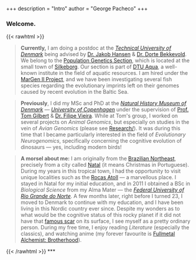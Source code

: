+++
description = "Intro"
author = "George Pacheco"
+++

### Welcome.

{{< rawhtml >}}
<blockquote>
<b>Currently,</b> I am doing a postdoc at the <a href="https://www.dtu.dk/english" target="_blank"><i>Technical University of Denmark</i></a> being advised by <a href="https://orbit.dtu.dk/en/persons/jakob-hemmer-hansen" target="_blank">Dr. Jakob Hansen</a> & <a href="https://orbit.dtu.dk/en/persons/dorte-bekkevold" target="_blank">Dr. Dorte Bekkevold</a>. We belong to the <a href="https://www.aqua.dtu.dk/english/Research/Population_genetics" target="_blank">Population Genetics Section</a>, which is located at the small town of <a href="https://en.wikipedia.org/wiki/Silkeborg" target="_blank">Silkeborg</a>. Our section is part of <a href="https://www.aqua.dtu.dk/english/about" target="_blank">DTU Aqua</a>, a well-known institute in the field of aquatic resources. I am hired under the <a href="https://twitter.com/Margen_II" target="_blank">MarGen II Project</a>, and we have been investigating several fish species regarding the evolutionary imprints left on their genomes caused by recent evolution in the Baltic Sea.
</blockquote>

<blockquote>
<b>Previously</b>, I did my MSc and PhD at the <a href="https://snm.ku.dk/english/" target="_blank"><i>Natural History Museum of Denmark</i></a> — <a href="https://www.ku.dk/english/" target="_blank"><i>University of Copenhagen</i></a> under the supervision of <a href="(https://globe.ku.dk/staff-list/?pure=en/persons/295003" target="_blank">Prof. Tom Gilbert</a> & <a href="https://scholar.google.com/citations?user=gvZmPNQAAAAJ&hl=en" target="_blank">Dr. Filipe Vieira</a>. While at Tom's group, I worked on several projects on <i>Animal Genomics</i>, but especially on studies in the vein of <i>Avian Genomics</i> (please see <a href="https://g-pacheco.github.io/research/" target="_blank">Research/</a>). It was during this time that I became particularly interested in the field of <i>Evolutionary Neurogenomics</i>, specifically concerning the cognitive evolution of dinosaurs — yes, including modern birds!
</blockquote>

<blockquote>
<b>A morsel about me:</b> I am originally from the <a href="https://en.wikipedia.org/wiki/Northeast_Region,_Brazil" target="_blank">Brazilian Northeast</a>, precisely from a city called <a href="https://en.wikipedia.org/wiki/Natal,_Rio_Grande_do_Norte" target="_blank">Natal</a> (it means Christmas in Portuguese). During my years in this tropical town, I had the opportunity to visit unique localities such as the <a href="https://en.wikipedia.org/wiki/Rocas_Atoll" target="_blank">Rocas Atoll</a> — a marvellous place. I stayed in Natal for my initial education, and in 2011 I obtained a BSc in <i>Biological Science</i> from my Alma Mater — the <a href="https://www.ufrn.br/en" target="_blank"><i>Federal University of Rio Grande do Norte</i></a>. A few months later, right before I turned 23, I moved to Denmark to continue with my education, and I have been living in this Nordic country ever since. Despite my wonders as to what would be the cognitive status of this rocky planet if it did not have that <a href="https://en.wikipedia.org/wiki/Chicxulub_crater" target="_blank">famous scar</a> on its surface, I see myself as a pretty ordinary person. During my free time, I enjoy reading <i>Literature</i> (especially the classics), and watching anime (my forever favourite is <a href="https://en.wikipedia.org/wiki/Fullmetal_Alchemist:_Brotherhood" target="_blank">Fullmetal Alchemist: Brotherhood</a>).
</blockquote>
{{< /rawhtml >}}
***

